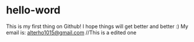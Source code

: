 # hello-word
This is my first thing on Github! I hope things will get better and better :)
My email is: alterho1015@gmail.com
//This is a edited one
